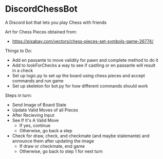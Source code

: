 # DiscordChessBot
A Discord bot that lets you play Chess with friends

Art for Chess Pieces obtained from:
- https://pixabay.com/vectors/chess-pieces-set-symbols-game-26774/

Things to Do:
- Add en passante to move validity for pawn and complete method to do it
- Add to lookForChecks a way to see if castling or en passante will result in a check
- Set up logic.py to set up the board using chess pieces and accept commands and run game
- Set up skeleton for bot.py for how different commands should work

Steps in turn:
- Send Image of Board State
- Update Valid Moves of all Pieces
- After Recieving Input
- See If It's A Valid Move
  - If yes, continue
  - Otherwise, go back a step
- Check for draw, check, and checkmate (and maybe stalemante) and announce them after updating the image
  - If draw or checkmate, end game
  - Otherwise, go back to step 1 for next turn